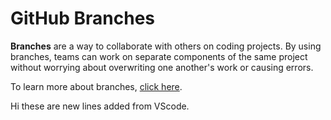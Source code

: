 # GitHub Branches

**Branches** are a way to collaborate with others on coding projects. By using branches, teams can work on separate components of the same project without worrying about overwriting one another's work or causing errors.

To learn more about branches, [click here](https://docs.github.com/en/pull-requests/collaborating-with-pull-requests/proposing-changes-to-your-work-with-pull-requests/about-branches).

Hi these are new lines added from VScode.